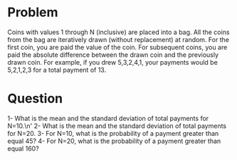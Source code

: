 # Problem
Coins with values 1 through N (inclusive) are placed into a bag. All the coins from the bag are iteratively drawn (without replacement) at 
random. For the first coin, you are paid the value of the coin. For subsequent coins, you are paid the absolute difference between 
the drawn coin and the previously drawn coin. For example, if you drew 5,3,2,4,1, your payments would be 5,2,1,2,3 for a total payment of 13. 
# Question
1- What is the mean and the standard deviation of total payments for N=10.\n'
2- What is the mean and the standard deviation of total payments for N=20.
3- For N=10, what is the probability of a payment greater than equal 45?
4- For N=20, what is the probability of a payment greater than equal 160?
